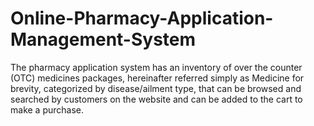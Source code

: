# Online-Pharmacy-Application-Management-System
The pharmacy application system has an inventory of over the counter (OTC) medicines packages, hereinafter referred simply as Medicine for brevity, categorized by disease/ailment type, that can be browsed and searched by customers on the website and can be added to the cart to make a purchase.
